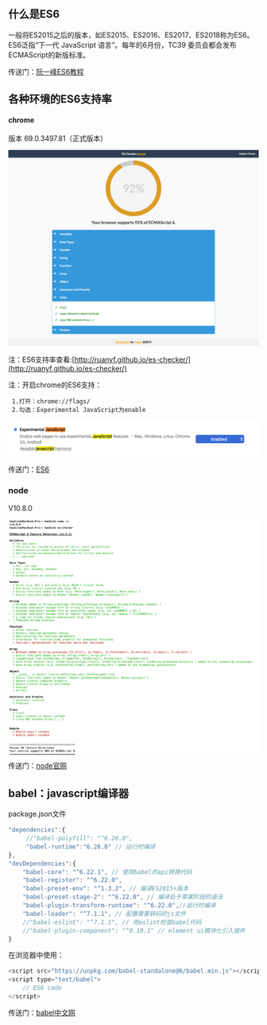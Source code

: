 ## 什么是ES6

一般将ES2015之后的版本，如ES2015、ES2016、ES2017、ES2018称为ES6。ES6泛指“下一代 JavaScript 语言”。每年的6月份，TC39 委员会都会发布ECMAScript的新版标准。

传送门：[阮一峰ES6教程](http://es6.ruanyifeng.com/?search=import&x=0&y=0#README)

## 各种环境的ES6支持率

#### chrome

版本 69.0.3497.81（正式版本）

![](/assets/chrome-ES6-support.png)

注：ES6支持率查看:[http://ruanyf.github.io/es-checker/](http://ruanyf.github.io/es-checker/)

注：开启chrome的ES6支持：

```
 1.打开：chrome://flags/
 2.勾选：Experimental JavaScript为enable
```

![](/assets/ES6+.png)传送门：[ES6](http://es6.ruanyifeng.com/?search=import&x=0&y=0#README)

### node

V10.8.0

![](/assets/node-v10.8.0-support.png)传送门：[node官网](https://nodejs.org/zh-cn/)

## babel：javascript编译器

package.json文件

```js
"dependencies":{
     //"babel-polyfill": "^6.26.0",
     "babel-runtime":"6.26.0" // 运行时编译
},
"devDependencies":{
    "babel-core": "^6.22.1", // 使用babel的api转换代码
    "babel-register": "^6.22.0",
    "babel-preset-env": "^1.3.2", // 编译ES2015+版本
    "babel-preset-stage-2": "^6.22.0", // 编译处于草案阶段的语法
    "babel-plugin-transform-runtime": "^6.22.0",//运行时编译
    "babel-loader": "^7.1.1", // 配置需要转码的js文件
    //"babel-eslint": "^7.1.1", // 用eslint检查babel代码
    //"babel-plugin-component": "^0.10.1" // element ui模块化引入插件
}
```

在浏览器中使用：

```js
<script src="https://unpkg.com/babel-standalone@6/babel.min.js"></script>
<script type="text/babel">
    // ES6 code
</script>
```

传送门：[babel中文网](https://www.babeljs.cn/docs/setup/)

